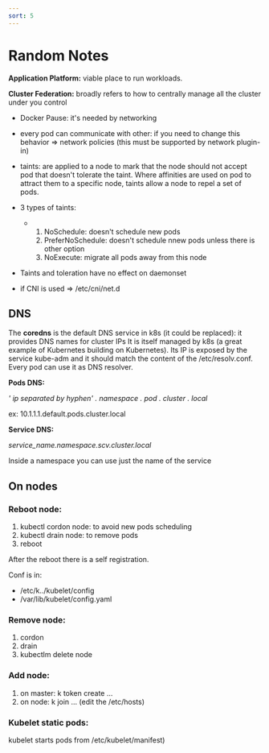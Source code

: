 ```yaml
---
sort: 5
---
```


# Random Notes

**Application Platform:** viable place to run workloads.

**Cluster Federation:** broadly refers to how to centrally manage all the cluster under you control

- Docker Pause: it's needed by networking

- every pod can communicate with other: if you need to change this behavior => network policies (this must be supported by network plugin-in)

- taints: are applied to a node to mark that the node should not accept pod that doesn't tolerate the taint. Where affinities are used on pod to attract them to a specific node, taints allow a node to repel a set of pods.

- 3 types of taints:

  - 1. NoSchedule: doesn't schedule new pods
    2. PreferNoSchedule: doesn't schedule nnew pods unless there is other option
    3. NoExecute: migrate all pods away from this node

- Taints and toleration have no effect on daemonset

- if CNI is used => /etc/cni/net.d



## DNS

The **coredns** is the default DNS service in k8s (it could be replaced): it provides DNS names for cluster IPs
It is itself managed by k8s (a great example of Kubernetes building on Kubernetes).
Its IP is exposed by the service kube-adm and it should match the content of the /etc/resolv.conf. Every pod can use it as DNS resolver.



**Pods DNS:**

*' ip separated by hyphen' . namespace . pod . cluster . local*

ex: 10.1.1.1.default.pods.cluster.local

**Service DNS:**

*service_name.namespace.scv.cluster.local*

Inside a namespace you can use just the name of the service

## On nodes

### Reboot node:

1. kubectl cordon node: to avoid new pods scheduling
2. kubectl drain node: to remove pods
3. reboot

After the reboot there is a self registration.

Conf is in:

- /etc/k../kubelet/config
- /var/lib/kubelet/config.yaml

### Remove node:

1. cordon
2. drain
3. kubectlm delete node

### Add node:

1. on master: k token create ...
2. on node: k join ...  (edit the /etc/hosts)

### Kubelet static pods:

kubelet starts pods from /etc/kubelet/manifest)

